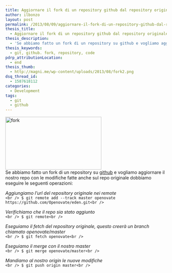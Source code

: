 ```yaml
---
title: Aggiornare il fork di un repository github dal repository originale
author: ilbonzo
layout: post
permalink: /2013/08/09/aggiornare-il-fork-di-un-repository-github-dal-repository-originale/
thesis_title:
  - Aggiornare il fork di un repository github dal repository originale
thesis_description:
  - 'Se abbiamo fatto un fork di un repository su github e vogliamo aggiornare il nostro repo con le modifiche fatte anche sul repo originale dobbiamo eseguire le seguenti operazioni:'
thesis_keywords:
  - git, github. fork, repository, code
pdrp_attributionLocation:
  - end
thesis_thumb:
  - http://magni.me/wp-content/uploads/2013/08/fork2.png
dsq_thread_id:
  - 1587618112
categories:
  - Development
tags:
  - git
  - github
---
```

<p style="text-align: left;">
  <img class="size-medium wp-image-907 aligncenter" alt="fork" src="http://magni.me/wp-content/uploads/2013/08/fork-300x165.png" width="300" height="165" /><br /> Se abbiamo fatto un fork di un repository su <a href="https://github.com/ilbonzo">github</a> e vogliamo aggiornare il nostro repo con le modifiche fatte anche sul repo originale dobbiamo eseguire le seguenti operazioni:
</p>

*Aggiungiamo l&#8217;url del repository originale nei remote*  
`<br />
$ git remote add --track master openovate https://github.com/Openovate/eden.git<br />
`

*Verifichiamo che il repo sia stato aggiunto*  
`<br />
$ git remote<br />
`

*Eseguiamo il fetch del repository originale, questo creerà un branch chiamato openovate/master*  
`<br />
$ git fetch openovate<br />
`

*Eseguiamo il merge con il nostro master*  
`<br />
$ git merge openovate/master<br />
`

*Mandiamo al nostro origin le nuove modifiche*  
`<br />
$ git push origin master<br />
`

<div class='kindleWidget kindleLight' >
  
</div>


